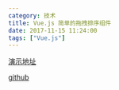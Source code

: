 ```yaml
---
category: 技术
title: Vue.js 简单的拖拽排序组件
date: 2017-11-15 11:24:00
tags: ["Vue.js"]
---
```


[演示地址](https://cyyjs.github.io/cvc/#/draggable)

[github](https://github.com/cyyjs/cvc)
